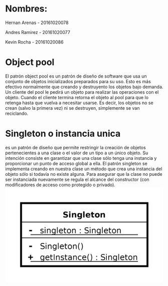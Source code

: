 # Nombres:
 Hernan Arenas - 20161020078


Andres Ramirez - 20161020077


Kevin Rocha - 20161020086


# Object pool 
El patrón object pool es un patrón de diseño de software que usa un conjunto de objetos inicializados preparados para su uso. Esto es más efectivo normalmente que creando y destruyento los objetos bajo demanda. Un cliente del pool le pedirá un objeto para realizar las operaciones con el objeto. Cuando el cliente termina retorna el objeto al pool para que lo retenga hasta que vuelva a necesitar usarse. Es decir, los objetos no se crean (salvo la primera vez) ni se destruyen, simplemente se van reciclando.
# Singleton o instancia unica
es un patrón de diseño que permite restringir la creación de objetos pertenecientes a una clase o el valor de un tipo a un único objeto.
Su intención consiste en garantizar que una clase sólo tenga una instancia y proporcionar un punto de acceso global a ella.
El patrón singleton se implementa creando en nuestra clase un método que crea una instancia del objeto sólo si todavía no existe alguna. Para asegurar que la clase no puede ser instanciada nuevamente se regula el alcance del constructor (con modificadores de acceso como protegido o privado).
![patron singleton](singleton.jpg)

